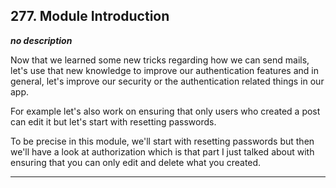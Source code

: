 ## 277. Module Introduction

<strong><em>no description</em></strong>

Now that we learned some new tricks regarding how we can send mails, let's use
that new knowledge to improve our authentication features and in general, let's
improve our security or the authentication related things in our app. 

For example let's also work on ensuring that only users who created a post can
edit it but let's start with resetting passwords. 

To be precise in this module, we'll start with resetting passwords but then
we'll have a look at authorization which is that part I just talked about with
ensuring that you can only edit and delete what you created. 

---
